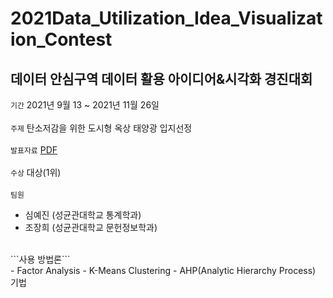 # 2021Data_Utilization_Idea_Visualization_Contest
데이터 안심구역 데이터 활용 아이디어&시각화 경진대회
-------------
``` 기간 ``` 2021년 9월 13 ~ 2021년 11월 26일 <br />
<br />
``` 주제 ``` 탄소저감을 위한 도시형 옥상 태양광 입지선정<br />
<br />
``` 발표자료 ``` [PDF](https://drive.google.com/file/d/1hamIM5FFxhxxLn36Bnke6JHoAo9nyr5c/view?usp=sharing)<br />
<br />
``` 수상 ``` 대상(1위) <br />
<br />
``` 팀원 ``` <br />
- 심예진 (성균관대학교 통계학과)<br />
- 조장희 (성균관대학교 문헌정보학과)<br />
<br />
```사용 방법론```<br />
- Factor Analysis
- K-Means Clustering
- AHP(Analytic Hierarchy Process) 기법
